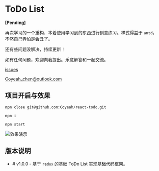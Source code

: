 # ToDo List

**[Pending]**

再次学习的一个重构，本着使用学习到的东西进行刻意练习。样式得益于 `antd`，不然自己弄怕是会丑了。

还有些问题没解决，持续更新！

如有任何问题，欢迎向我提出。乐意解答和一起交流。

[issues](https://github.com/Coyeah/react-todo/issues)

[Coyeah_chen@outlook.com](mailto:coyeah_chen@outlook.com)

## 项目开启与效果

```JavaScirpt
npm close git@github.com:Coyeah/react-todo.git

npm i

npm start
```

![效果演示](https://github.com/Coyeah/react-todo/blob/master/resource/index.gif)

## 版本说明

* \# v1.0.0 - 基于 `redux` 的基础 ToDo List 实现基础代码框架。
